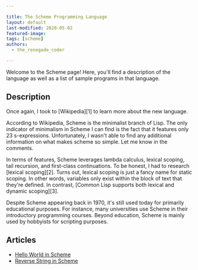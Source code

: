 ```yaml
---

title: The Scheme Programming Language
layout: default
last-modified: 2020-05-02
featured-image:
tags: [scheme]
authors:
  - the_renegade_coder

---
```


Welcome to the Scheme page! Here, you'll find a description of the language as well as a list of sample programs in that language.

## Description

Once again, I took to [Wikipedia][1] to learn more about the new language.

According to Wikipedia, Scheme is the minimalist branch of Lisp. The only indicator of 
minimalism in Scheme I can find is the fact that it features only 23 s-expressions. 
Unfortunately, I wasn't able to find any additional information on what makes scheme so 
simple. Let me know in the comments.

In terms of features, Scheme leverages lambda calculus, lexical scoping, tail recursion, 
and first-class continuations. To be honest, I had to research [lexical scoping][2]. 
Turns out, lexical scoping is just a fancy name for static scoping. In other words, variables 
only exist within the block of text that they're defined. In contrast, 
[Common Lisp supports both lexical and dynamic scoping][3].

Despite Scheme appearing back in 1970, it's still used today for primarily educational purposes.
For instance, many universities use Scheme in their introductory programming courses. Beyond 
education, Scheme is mainly used by hobbyists for scripting purposes.


## Articles

- [Hello World in Scheme](https://sampleprograms.io/projects/hello-world/scheme)
- [Reverse String in Scheme](https://sampleprograms.io/projects/reverse-string/scheme)
